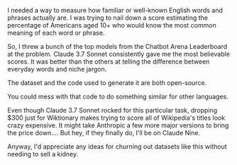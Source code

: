 I needed a way to measure how familiar or well-known English words and phrases actually are. I was trying to nail down a score estimating the percentage of Americans aged 10+ who would know the most common meaning of each word or phrase.

So, I threw a bunch of the top models from the Chatbot Arena Leaderboard at the problem. Claude 3.7 Sonnet consistently gave me the most believable scores. It was better than the others at telling the difference between everyday words and niche jargon.

The dataset and the code used to generate it are both open-source.

You could mess with that code to do something similar for other languages.

Even though Claude 3.7 Sonnet rocked for this particular task, dropping $300 just for Wiktionary makes trying to score all of Wikipedia's titles look crazy expensive. It might take Anthropic a few more major versions to bring the price down.... But hey, if they finally do, I'll be on Claude Nine.

Anyway, I'd appreciate any ideas for churning out datasets like this without needing to sell a kidney.
